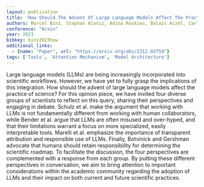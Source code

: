 ```yaml
---
layout: publication
title: 'How Should The Advent Of Large Language Models Affect The Practice Of Science?'
authors: Marcel Binz, Stephan Alaniz, Adina Roskies, Balazs Aczel, Carl T. Bergstrom, Colin Allen, Daniel Schad, Dirk Wulff, Jevin D. West, Qiong Zhang, Richard M. Shiffrin, Samuel J. Gershman, Ven Popov, Emily M. Bender, Marco Marelli, Matthew M. Botvinick, Zeynep Akata, Eric Schulz
conference: "Arxiv"
year: 2023
bibkey: binz2023how
additional_links:
  - {name: "Paper", url: "https://arxiv.org/abs/2312.03759"}
tags: ['Tools', 'Attention Mechanism', 'Model Architecture']
---
```

Large language models (LLMs) are being increasingly incorporated into
scientific workflows. However, we have yet to fully grasp the implications of
this integration. How should the advent of large language models affect the
practice of science? For this opinion piece, we have invited four diverse
groups of scientists to reflect on this query, sharing their perspectives and
engaging in debate. Schulz et al. make the argument that working with LLMs is
not fundamentally different from working with human collaborators, while Bender
et al. argue that LLMs are often misused and over-hyped, and that their
limitations warrant a focus on more specialized, easily interpretable tools.
Marelli et al. emphasize the importance of transparent attribution and
responsible use of LLMs. Finally, Botvinick and Gershman advocate that humans
should retain responsibility for determining the scientific roadmap. To
facilitate the discussion, the four perspectives are complemented with a
response from each group. By putting these different perspectives in
conversation, we aim to bring attention to important considerations within the
academic community regarding the adoption of LLMs and their impact on both
current and future scientific practices.

